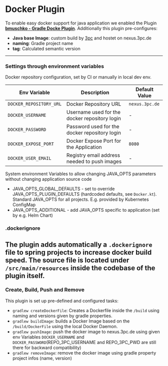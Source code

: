 # Docker Plugin
To enable easy docker support for java application we enabled the Plugin **[bmuschko - Gradle Docke Plugin](https://github.com/bmuschko/gradle-docker-plugin)**.
Additionally this plugin pre-configures:
- **Java base Image**: custom build by [3pc](https://www.3pc.de) and hostet on nexus.3pc.de
- **naming**: Gradle project name
- **tag**: Calculated semantic version

---
### Settings through environment variables

Docker repository configuration, set by CI or manually in local dev env.

| Env Variable               | Description                                   | Default Value  |
|----------------------------|-----------------------------------------------|----------------|
| `DOCKER_REPOSITORY_URL`    | Docker Repository URL                         | `nexus.3pc.de` |
| `DOCKER_USERNAME`          | Username used for the docker repository login | -              |
| `DOCKER_PASSWORD`          | Password used for the docker repository login | -              |
| `DOCKER_EXPOSE_PORT`       | Docker Expose Port for the Application        | `8080`         |
| `DOCKER_USER_EMAIL`        | Registry email address needed to push images  | -              |

System environment Variables to allow changing JAVA_OPTS parameters without changing application source code

- JAVA_OPTS_GLOBAL_DEFAULTS - set to override JAVA_OPTS_PLUGIN_DEFAULTS (hardcoded defaults, see `Docker.kt`). Standard JAVA_OPTS for all projects. E.g. provided by Kubernetes ConfigMap
- JAVA_OPTS_ADDITIONAL - add JAVA_OPTS specific to application (set by e.g. Helm Chart)

### .dockerignore
The plugin adds automatically a `.dockerignore` file to spring projects to increase docker build speed.
The source file is located under `/src/main/resources` inside the codebase of the plugin itself.
---

### Create, Build, Push and Remove
This plugin is set up pre-defined and configured tasks:
- `gradlew createDockerFile`: Creates a Dockerfile inside the `/build` using naming and versions given by gradle properties.
- `gradlew buildImage`: builds a Docker Image based on the `/build/DockerFile` using the local Docker Daemon.
- `gradlew pushImage`: push the docker image to nexus.3pc.de using given env Variables `DOCKER_USERNAME` and `DOCKER_PASSWORD`(REPO_3PC_USERNAME and REPO_3PC_PWD are still there for backward compatibility)
- `gradlew removeImage`: remove the docker image using gradle property project infos (name, version)


